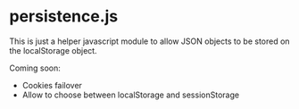 # persistence.js

This is just a helper javascript module to allow JSON objects to be stored on the localStorage object.

Coming soon:
- Cookies failover
- Allow to choose between localStorage and sessionStorage
